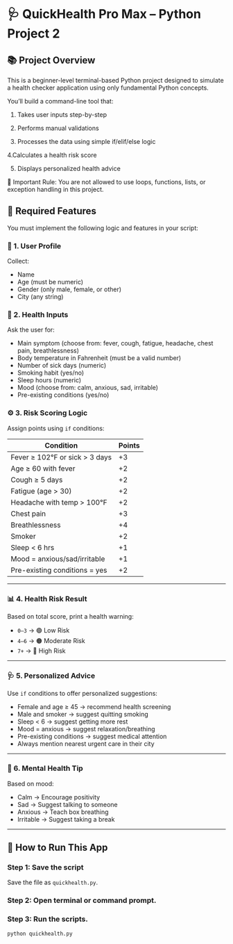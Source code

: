 # 🩺 QuickHealth Pro Max – Python Project 2

## 📚 Project Overview

This is a beginner-level terminal-based Python project designed to simulate a health checker application using only fundamental Python concepts.

You’ll build a command-line tool that:

1. Takes user inputs step-by-step

2. Performs manual validations

3. Processes the data using simple if/elif/else logic

4.Calculates a health risk score

5. Displays personalized health advice

🚫 Important Rule: You are not allowed to use loops, functions, lists, or exception handling in this project.

## 🧠 Required Features

You must implement the following logic and features in your script:

### 👤 1. User Profile
Collect:
- Name
- Age (must be numeric)
- Gender (only male, female, or other)
- City (any string)

### 🤒 2. Health Inputs
Ask the user for:
- Main symptom (choose from: fever, cough, fatigue, headache, chest pain, breathlessness)
- Body temperature in Fahrenheit (must be a valid number)
- Number of sick days (numeric)
- Smoking habit (yes/no)
- Sleep hours (numeric)
- Mood (choose from: calm, anxious, sad, irritable)
- Pre-existing conditions (yes/no)

### ⚙️ 3. Risk Scoring Logic

Assign points using `if` conditions:

| Condition                             | Points |
|--------------------------------------|--------|
| Fever ≥ 102°F or sick > 3 days       | +3     |
| Age ≥ 60 with fever                  | +2     |
| Cough ≥ 5 days                       | +2     |
| Fatigue (age > 30)                   | +2     |
| Headache with temp > 100°F           | +2     |
| Chest pain                           | +3     |
| Breathlessness                       | +4     |
| Smoker                               | +2     |
| Sleep < 6 hrs                        | +1     |
| Mood = anxious/sad/irritable         | +1     |
| Pre-existing conditions = yes        | +2     |

---

### 📊 4. Health Risk Result

Based on total score, print a health warning:

- `0–3` → 🟢 Low Risk  
- `4–6` → 🟠 Moderate Risk  
- `7+` → 🔴 High Risk

---

### 🩺 5. Personalized Advice

Use `if` conditions to offer personalized suggestions:

- Female and age ≥ 45 → recommend health screening
- Male and smoker → suggest quitting smoking
- Sleep < 6 → suggest getting more rest
- Mood = anxious → suggest relaxation/breathing
- Pre-existing conditions → suggest medical attention
- Always mention nearest urgent care in their city

---

### 🧘 6. Mental Health Tip

Based on mood:
- Calm → Encourage positivity
- Sad → Suggest talking to someone
- Anxious → Teach box breathing
- Irritable → Suggest taking a break

---

## 🚀 How to Run This App

### Step 1: Save the script
Save the file as `quickhealth.py`.

### Step 2: Open terminal or command prompt.

### Step 3: Run the scripts.
```bash
python quickhealth.py
